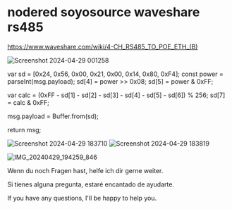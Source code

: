 # nodered soyosource waveshare rs485

https://www.waveshare.com/wiki/4-CH_RS485_TO_POE_ETH_(B)

![Screenshot 2024-04-29 001258](https://github.com/phineasIV/nodered_soyosource_waveshare_rs485/assets/24437085/fc8d4abc-2426-4ec9-8ff6-b7c08a850443)

var sd = [0x24, 0x56, 0x00, 0x21, 0x00, 0x14, 0x80, 0xF4];
const power = parseInt(msg.payload);
sd[4] = power >> 0x08;
sd[5] = power & 0xFF;

var calc = (0xFF - sd[1] - sd[2] - sd[3] - sd[4] - sd[5] - sd[6]) % 256; 
sd[7] = calc & 0xFF;

msg.payload = Buffer.from(sd);

return msg;

![Screenshot 2024-04-29 183710](https://github.com/phineasIV/nodered_soyosource_waveshare_rs485/assets/24437085/856b07e8-758e-4da1-94f0-333ce5f6ed11)
![Screenshot 2024-04-29 183819](https://github.com/phineasIV/nodered_soyosource_waveshare_rs485/assets/24437085/6708ad65-a59f-43cc-9622-3a85673e8b09)

![IMG_20240429_194259_846](https://github.com/phineasIV/nodered_soyosource_waveshare_rs485/assets/24437085/82acfb2b-1c7e-4ab0-878e-98d0fcfd9ae8)

Wenn du noch Fragen hast, helfe ich dir gerne weiter.

Si tienes alguna pregunta, estaré encantado de ayudarte.

If you have any questions, I'll be happy to help you.

